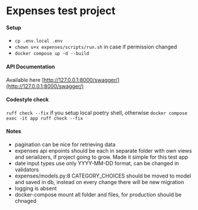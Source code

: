 # Expenses test project

#### Setup
* `cp .env.local .env`
* `chown u+x expenses/scripts/run.sh` in case if permission changed
* `docker compose up -d --build`

#### API Documentation
Available here [http://127.0.0.1:8000/swagger/](http://127.0.0.1:8000/swagger/)

#### Codestyle check
`ruff check --fix` if you setup local poetry shell, otherwise `docker compose exec -it app ruff check --fix`

#### Notes
* pagination can be nice for retrieving data
* expenses api enpoints should be each in separate folder with own views and serializers, if project going to grow. 
Made it simple for this test app
* date input types use only YYYY-MM-DD format, can be changed in validators
* expenses/models.py:8 CATEGORY_CHOICES should be moved to model and saved in db,
instead on every change there will be new migration
* logging is absent
* docker-compose mount all folder and files, for production should be chnaged